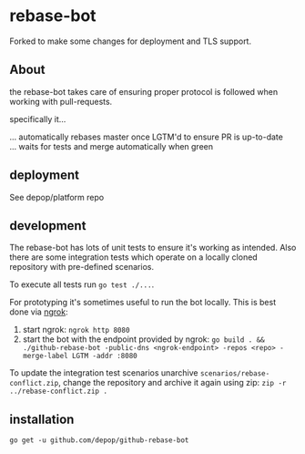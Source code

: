# rebase-bot

Forked to make some changes for deployment and TLS support.

## About

the rebase-bot takes care of ensuring proper protocol is followed when working with
pull-requests.

specifically it…

… automatically rebases master once LGTM'd to ensure PR is up-to-date  
… waits for tests and merge automatically when green

## deployment

See depop/platform repo

## development

The rebase-bot has lots of unit tests to ensure it's working as intended. Also
there are some integration tests which operate on a locally cloned repository with pre-defined scenarios.

To execute all tests run `go test ./...`.

For prototyping it's sometimes useful to run the bot locally. This is best done via [ngrok](https://ngrok.io):

1. start ngrok: `ngrok http 8080`
2. start the bot with the endpoint provided by ngrok: `go build . && ./github-rebase-bot -public-dns <ngrok-endpoint> -repos <repo> -merge-label LGTM -addr :8080`

To update the integration test scenarios unarchive `scenarios/rebase-conflict.zip`, change the repository and archive it again using zip: `zip -r ../rebase-conflict.zip .`

## installation

`go get -u github.com/depop/github-rebase-bot`
